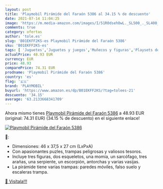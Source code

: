 ```yaml
---
layout: post
title: 'Playmobil Pirámide del Faraón 5386 al 34.15 % de descuento'
date: 2021-07-14 11:04:25
image: 'https://m.media-amazon.com/images/I/51R0dsehOwL._SL500_._SL400_.jpg'
comments: true
category: ofertas
author: 'tole.es'
slug: 'B01EKFF2KS-es Playmobil Pirámide del Faraón 5386'
sku: 'B01EKFF2KS-es'
tags: [ 'Juguetes','Juguetes y juegos','Muñecos y figuras','Playsets de figuras de juguete para niños','playmobil', ]
actualPrice: 48.93 EUR
currency: EUR
price: 48.93
comparePrice: 74.31 EUR
prodname: 'Playmobil Pirámide del Faraón 5386'
country: 'es'
flag: '🇪🇸'
brand: 'PLAYMOBIL'
buyurl: 'https://www.amazon.es/dp/B01EKFF2KS/?tag=tolees-21'
descuento: '34.15'
average: '63.2133668341709'
---
```


Ahora mismo tienes [Playmobil Pirámide del Faraón 5386](https://www.amazon.es/dp/B01EKFF2KS/?tag=tolees-21) a 48.93 EUR (original: 74.31 EUR) (34.15 %  de descuento) en el siguiente enlace!

[![Playmobil Pirámide del Faraón 5386](https://m.media-amazon.com/images/I/51R0dsehOwL._SL500_._SL400_.jpg)](https://www.amazon.es/dp/B01EKFF2KS/?tag=tolees-21)

🔎:

- Dimensiones: 46 x 37,5 x 27 cm (LxPxA)
- Con apasionantes puzles, trampas peligrosas y valiosos tesoros.
- Incluye tres figuras, dos esqueletos, una momia, un sarcófago, tres arañas, una serpiente, un escorpión, antorchas y varias vasijas.
- La pirámide tiene varias trampas: paredes móviles, falso suelo y escaleras trampa.

[🛒 Visítala!!!](https://www.amazon.es/dp/B01EKFF2KS/?tag=tolees-21)
